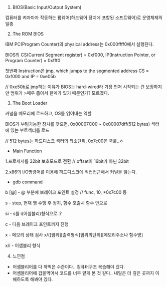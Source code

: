 1. BIOS(Basic Input/Output System)

컴퓨터를 켜자마자 작동하는 펌웨어(하드웨어 장치에 포함된 소프트웨어)로 운영체제의 일종

2. The ROM BIOS

IBM PC(Program Counter)의 physical address는 0x000ffff0에서 실행된다.

BIOS의 CS(Current Segment register) = 0xf000, IP(Instruction Pointer, or Program Counter) = 0xfff0

첫번째 Instruction은 jmp, which jumps to the segmented address CS = 0xf000 and IP = 0xe05b

// 0xe50b로 jmp하는 이유가 BIOS는 hard-wired라 가장 먼저 시작되는 건 보장하지만 범위가 >매우 좁아서 한계가 있기 때문인가? 모르겠다.

3. The Boot Loader

커널을 메모리에 로드하고, OS를 읽어내는 역할

BIOS가 부팅가능한 장치를 찾으면, 0x00007C00 ~ 0x00007dff(512 bytes) 섹터에 있는 부트섹터를 로드

// 512 bytes는 하드디스크 섹터의 최소단위, 0x7c00은 국룰..ㅎ

 
- Main Function

1.프로세서를 32bit 보호모드로 전환 // offset이 16bit가 아닌 32bit

2.x86의 I/O명령어를 이용해 하드디스크에 직접접근해서 커널을 읽는다.

- gdb command

b [@] - @ 부분에 브레이크 포인트 설정 // func, 10, *0x7c00 등 

s - step, 현재 행 수행 후 정지, 함수 호출시 함수 안으로

si - s를 i(어셈블리)형식으로..?

c - 다음 브레이크 포인트까지 진행

x - 메모리 상태 검사 x/([범위][출력형식[범위의단위][메모리주소나 함수명]

x/i - 어셈블리 형식

4. 느낀점

- 어셈블리어를 다 까먹은 수준이다.. 컴퓨터구조 복습해야 겠다.
- 어셈블리어에 겁을먹어서 코드를 너무 얕게 본 것 같다.. 내일은 더 깊은 곳까지 이해하도록 해봐야 겠다.
